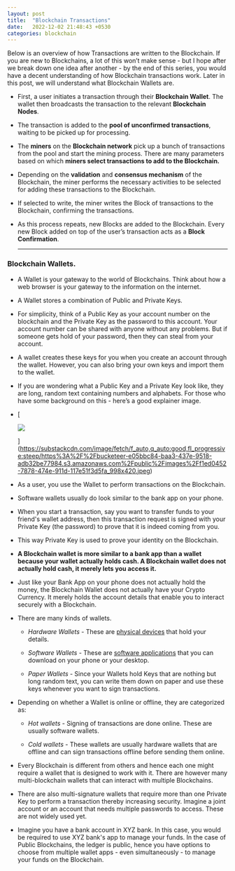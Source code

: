 ```yaml
---
layout: post
title:  "Blockchain Transactions"
date:   2022-12-02 21:48:43 +0530
categories: blockchain
---
```

Below is an overview of how Transactions are written to the Blockchain. If you are new to Blockchains, a lot of this won’t make sense - but I hope after we break down one idea after another - by the end of this series, you would have a decent understanding of how Blockchain transactions work. Later in this post, we will understand what Blockchain Wallets are.

- First, a user initiates a transaction through their **Blockchain Wallet**. The wallet then broadcasts the transaction to the relevant **Blockchain Nodes**.
    
- The transaction is added to the **pool of unconfirmed transactions**, waiting to be picked up for processing.
    
- The **miners** on the **Blockchain network** pick up a bunch of transactions from the pool and start the mining process. There are many parameters based on which **miners select transactions to add to the Blockchain.**
    
- Depending on the **validation** and **consensus mechanism** of the Blockchain, the miner performs the necessary activities to be selected for adding these transactions to the Blockchain.
    
- If selected to write, the miner writes the Block of transactions to the Blockchain, confirming the transactions.
    
- As this process repeats, new Blocks are added to the Blockchain. Every new Block added on top of the user’s transaction acts as a **Block Confirmation**.
    
    ---
    

### **Blockchain Wallets.**

- A Wallet is your gateway to the world of Blockchains. Think about how a web browser is your gateway to the information on the internet.
    
- A Wallet stores a combination of Public and Private Keys.
    
- For simplicity, think of a Public Key as your account number on the blockchain and the Private Key as the password to this account. Your account number can be shared with anyone without any problems. But if someone gets hold of your password, then they can steal from your account.
    
- A wallet creates these keys for you when you create an account through the wallet. However, you can also bring your own keys and import them to the wallet.
    
- If you are wondering what a Public Key and a Private Key look like, they are long, random text containing numbers and alphabets. For those who have some background on this - here’s a good explainer image.
    
- [
    
    ![](https://substackcdn.com/image/fetch/w_1456,c_limit,f_auto,q_auto:good,fl_progressive:steep/https%3A%2F%2Fbucketeer-e05bbc84-baa3-437e-9518-adb32be77984.s3.amazonaws.com%2Fpublic%2Fimages%2Ff1ed0452-7878-474e-911d-117e51f3d5fa_998x420.jpeg)
    
    
    
    ](https://substackcdn.com/image/fetch/f_auto,q_auto:good,fl_progressive:steep/https%3A%2F%2Fbucketeer-e05bbc84-baa3-437e-9518-adb32be77984.s3.amazonaws.com%2Fpublic%2Fimages%2Ff1ed0452-7878-474e-911d-117e51f3d5fa_998x420.jpeg)
    
- As a user, you use the Wallet to perform transactions on the Blockchain.
    
- Software wallets usually do look similar to the bank app on your phone.
    
- When you start a transaction, say you want to transfer funds to your friend's wallet address, then this transaction request is signed with your Private Key (the password) to prove that it is indeed coming from you.
    
- This way Private Key is used to prove your identity on the Blockchain.
    
- **A Blockchain wallet is more similar to a bank app than a wallet because your wallet actually holds cash. A Blockchain wallet does not actually hold cash, it merely lets you access it.**
    
- Just like your Bank App on your phone does not actually hold the money, the Blockchain Wallet does not actually have your Crypto Currency. It merely holds the account details that enable you to interact securely with a Blockchain.
    
- There are many kinds of wallets.
    
    - _Hardware Wallets_ - These are [physical devices](https://www.coinbureau.com/analysis/best-hardware-wallets/) that hold your details.
        
    - _Software Wallets_ - These are [software applications](https://www.investopedia.com/best-crypto-software-wallets-5220762) that you can download on your phone or your desktop.
        
    - _Paper Wallets_ - Since your Wallets hold Keys that are nothing but long random text, you can write them down on paper and use these keys whenever you want to sign transactions.
        
- Depending on whether a Wallet is online or offline, they are categorized as:
    
    - _Hot wallets_ - Signing of transactions are done online. These are usually software wallets.
        
    - _Cold wallets_ - These wallets are usually hardware wallets that are offline and can sign transactions offline before sending them online.
        
- Every Blockchain is different from others and hence each one might require a wallet that is designed to work with it. There are however many multi-blockchain wallets that can interact with multiple Blockchains.
    
- There are also multi-signature wallets that require more than one Private Key to perform a transaction thereby increasing security. Imagine a joint account or an account that needs multiple passwords to access. These are not widely used yet.
    
- Imagine you have a bank account in XYZ bank. In this case, you would be required to use XYZ bank's app to manage your funds. In the case of Public Blockchains, the ledger is public, hence you have options to choose from multiple wallet apps - even simultaneously - to manage your funds on the Blockchain.